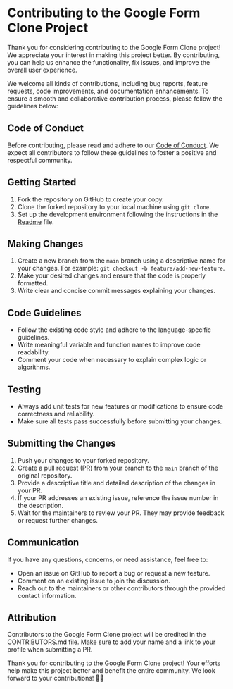 # Contributing to the Google Form Clone Project

Thank you for considering contributing to the Google Form Clone project! We appreciate your interest in making this project better. By contributing, you can help us enhance the functionality, fix issues, and improve the overall user experience.

We welcome all kinds of contributions, including bug reports, feature requests, code improvements, and documentation enhancements. To ensure a smooth and collaborative contribution process, please follow the guidelines below:

## Code of Conduct

Before contributing, please read and adhere to our [Code of Conduct](CODE_OF_CONDUCT.md). We expect all contributors to follow these guidelines to foster a positive and respectful community.

## Getting Started

1. Fork the repository on GitHub to create your copy.
2. Clone the forked repository to your local machine using `git clone`.
3. Set up the development environment following the instructions in the [Readme](README.md) file.

## Making Changes

1. Create a new branch from the `main` branch using a descriptive name for your changes. For example: `git checkout -b feature/add-new-feature`.
2. Make your desired changes and ensure that the code is properly formatted.
3. Write clear and concise commit messages explaining your changes.

## Code Guidelines

- Follow the existing code style and adhere to the language-specific guidelines.
- Write meaningful variable and function names to improve code readability.
- Comment your code when necessary to explain complex logic or algorithms.

## Testing

- Always add unit tests for new features or modifications to ensure code correctness and reliability.
- Make sure all tests pass successfully before submitting your changes.

## Submitting the Changes

1. Push your changes to your forked repository.
2. Create a pull request (PR) from your branch to the `main` branch of the original repository.
3. Provide a descriptive title and detailed description of the changes in your PR.
4. If your PR addresses an existing issue, reference the issue number in the description.
5. Wait for the maintainers to review your PR. They may provide feedback or request further changes.

## Communication

If you have any questions, concerns, or need assistance, feel free to:

- Open an issue on GitHub to report a bug or request a new feature.
- Comment on an existing issue to join the discussion.
- Reach out to the maintainers or other contributors through the provided contact information.

## Attribution

Contributors to the Google Form Clone project will be credited in the CONTRIBUTORS.md file. Make sure to add your name and a link to your profile when submitting a PR.

Thank you for contributing to the Google Form Clone project! Your efforts help make this project better and benefit the entire community. We look forward to your contributions! 🚀🎉
